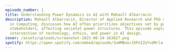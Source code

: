```yaml
---
episode_number: 1
title: Understanding Power Dynamics in AI with Mahault Albarracin
description: Mahault Albarracin, Director of Applied Research and PhD candidate
  in Computing, discusses how AI often prioritizes objectives set by powerful
  stakeholders, affecting societal power structures. This episode explores the
  intersection of technology, ethics, and power in AI design.
cover: /assets/uploads/screenshot-2025-08-14-163827.png
spotify: https://open.spotify.com/embed/episode/3uHMBoorJXPnIZoYvdMrla?utm_source=generator
---
```

